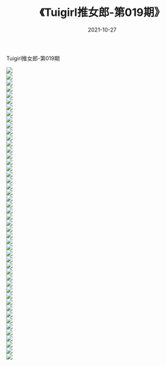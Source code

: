 ﻿---
layout: post
title:  《Tuigirl推女郎-第019期》
date:   2021-10-27
img: http://imgx.orgx.ga/漏D/网络美图/2021/Tuigirl推女郎-第019期/000.jpg
categories: [美女, 清纯, 唯美]
---

Tuigirl推女郎-第019期

  ![](http://imgx.orgx.ga/漏D/网络美图/2021/Tuigirl推女郎-第019期/001.jpg) <br> ![](http://imgx.orgx.ga/漏D/网络美图/2021/Tuigirl推女郎-第019期/002.jpg) <br> ![](http://imgx.orgx.ga/漏D/网络美图/2021/Tuigirl推女郎-第019期/003.jpg) <br> ![](http://imgx.orgx.ga/漏D/网络美图/2021/Tuigirl推女郎-第019期/004.jpg) <br> ![](http://imgx.orgx.ga/漏D/网络美图/2021/Tuigirl推女郎-第019期/005.jpg) <br> ![](http://imgx.orgx.ga/漏D/网络美图/2021/Tuigirl推女郎-第019期/006.jpg) <br> ![](http://imgx.orgx.ga/漏D/网络美图/2021/Tuigirl推女郎-第019期/007.jpg) <br> ![](http://imgx.orgx.ga/漏D/网络美图/2021/Tuigirl推女郎-第019期/008.jpg) <br> ![](http://imgx.orgx.ga/漏D/网络美图/2021/Tuigirl推女郎-第019期/009.jpg) <br> ![](http://imgx.orgx.ga/漏D/网络美图/2021/Tuigirl推女郎-第019期/010.jpg) <br> ![](http://imgx.orgx.ga/漏D/网络美图/2021/Tuigirl推女郎-第019期/011.jpg) <br> ![](http://imgx.orgx.ga/漏D/网络美图/2021/Tuigirl推女郎-第019期/012.jpg) <br> ![](http://imgx.orgx.ga/漏D/网络美图/2021/Tuigirl推女郎-第019期/013.jpg) <br> ![](http://imgx.orgx.ga/漏D/网络美图/2021/Tuigirl推女郎-第019期/014.jpg) <br> ![](http://imgx.orgx.ga/漏D/网络美图/2021/Tuigirl推女郎-第019期/015.jpg) <br> ![](http://imgx.orgx.ga/漏D/网络美图/2021/Tuigirl推女郎-第019期/016.jpg) <br> ![](http://imgx.orgx.ga/漏D/网络美图/2021/Tuigirl推女郎-第019期/017.jpg) <br> ![](http://imgx.orgx.ga/漏D/网络美图/2021/Tuigirl推女郎-第019期/018.jpg) <br> ![](http://imgx.orgx.ga/漏D/网络美图/2021/Tuigirl推女郎-第019期/019.jpg) <br> ![](http://imgx.orgx.ga/漏D/网络美图/2021/Tuigirl推女郎-第019期/020.jpg) <br> ![](http://imgx.orgx.ga/漏D/网络美图/2021/Tuigirl推女郎-第019期/021.jpg) <br> ![](http://imgx.orgx.ga/漏D/网络美图/2021/Tuigirl推女郎-第019期/022.jpg) <br> ![](http://imgx.orgx.ga/漏D/网络美图/2021/Tuigirl推女郎-第019期/023.jpg) <br> ![](http://imgx.orgx.ga/漏D/网络美图/2021/Tuigirl推女郎-第019期/024.jpg) <br> ![](http://imgx.orgx.ga/漏D/网络美图/2021/Tuigirl推女郎-第019期/025.jpg) <br> ![](http://imgx.orgx.ga/漏D/网络美图/2021/Tuigirl推女郎-第019期/026.jpg) <br> ![](http://imgx.orgx.ga/漏D/网络美图/2021/Tuigirl推女郎-第019期/027.jpg) <br> ![](http://imgx.orgx.ga/漏D/网络美图/2021/Tuigirl推女郎-第019期/028.jpg) <br> ![](http://imgx.orgx.ga/漏D/网络美图/2021/Tuigirl推女郎-第019期/029.jpg) <br> ![](http://imgx.orgx.ga/漏D/网络美图/2021/Tuigirl推女郎-第019期/030.jpg) <br> ![](http://imgx.orgx.ga/漏D/网络美图/2021/Tuigirl推女郎-第019期/031.jpg) <br> ![](http://imgx.orgx.ga/漏D/网络美图/2021/Tuigirl推女郎-第019期/032.jpg) <br> ![](http://imgx.orgx.ga/漏D/网络美图/2021/Tuigirl推女郎-第019期/033.jpg) <br> ![](http://imgx.orgx.ga/漏D/网络美图/2021/Tuigirl推女郎-第019期/034.jpg) <br> ![](http://imgx.orgx.ga/漏D/网络美图/2021/Tuigirl推女郎-第019期/035.jpg) <br> ![](http://imgx.orgx.ga/漏D/网络美图/2021/Tuigirl推女郎-第019期/036.jpg) <br> ![](http://imgx.orgx.ga/漏D/网络美图/2021/Tuigirl推女郎-第019期/037.jpg) <br> ![](http://imgx.orgx.ga/漏D/网络美图/2021/Tuigirl推女郎-第019期/038.jpg) <br> ![](http://imgx.orgx.ga/漏D/网络美图/2021/Tuigirl推女郎-第019期/039.jpg) <br> ![](http://imgx.orgx.ga/漏D/网络美图/2021/Tuigirl推女郎-第019期/040.jpg) <br> ![](http://imgx.orgx.ga/漏D/网络美图/2021/Tuigirl推女郎-第019期/041.jpg) <br> ![](http://imgx.orgx.ga/漏D/网络美图/2021/Tuigirl推女郎-第019期/042.jpg) <br> ![](http://imgx.orgx.ga/漏D/网络美图/2021/Tuigirl推女郎-第019期/043.jpg) <br> ![](http://imgx.orgx.ga/漏D/网络美图/2021/Tuigirl推女郎-第019期/044.jpg) <br> ![](http://imgx.orgx.ga/漏D/网络美图/2021/Tuigirl推女郎-第019期/045.jpg) <br> ![](http://imgx.orgx.ga/漏D/网络美图/2021/Tuigirl推女郎-第019期/046.jpg) <br> ![](http://imgx.orgx.ga/漏D/网络美图/2021/Tuigirl推女郎-第019期/047.jpg) <br> ![](http://imgx.orgx.ga/漏D/网络美图/2021/Tuigirl推女郎-第019期/048.jpg) <br>